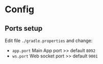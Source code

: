 # Config

## Ports setup
Edit file `./gradle.properties` and change:
* `app.port` Main App port >> default `8092`
* `ws.port` Web socket port >> default `9001`
